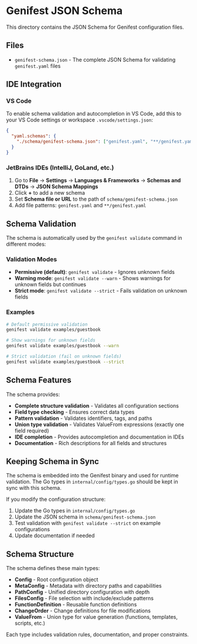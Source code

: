 # Genifest JSON Schema

This directory contains the JSON Schema for Genifest configuration files.

## Files

- `genifest-schema.json` - The complete JSON Schema for validating `genifest.yaml` files

## IDE Integration

### VS Code

To enable schema validation and autocompletion in VS Code, add this to your VS Code settings or workspace `.vscode/settings.json`:

```json
{
  "yaml.schemas": {
    "./schema/genifest-schema.json": ["genifest.yaml", "**/genifest.yaml"]
  }
}
```

### JetBrains IDEs (IntelliJ, GoLand, etc.)

1. Go to **File** → **Settings** → **Languages & Frameworks** → **Schemas and DTDs** → **JSON Schema Mappings**
2. Click **+** to add a new schema
3. Set **Schema file or URL** to the path of `schema/genifest-schema.json`
4. Add file patterns: `genifest.yaml` and `**/genifest.yaml`

## Schema Validation

The schema is automatically used by the `genifest validate` command in different modes:

### Validation Modes

- **Permissive (default)**: `genifest validate` - Ignores unknown fields
- **Warning mode**: `genifest validate --warn` - Shows warnings for unknown fields but continues
- **Strict mode**: `genifest validate --strict` - Fails validation on unknown fields

### Examples

```bash
# Default permissive validation
genifest validate examples/guestbook

# Show warnings for unknown fields
genifest validate examples/guestbook --warn

# Strict validation (fail on unknown fields)
genifest validate examples/guestbook --strict
```

## Schema Features

The schema provides:

- **Complete structure validation** - Validates all configuration sections
- **Field type checking** - Ensures correct data types
- **Pattern validation** - Validates identifiers, tags, and paths
- **Union type validation** - Validates ValueFrom expressions (exactly one field required)
- **IDE completion** - Provides autocompletion and documentation in IDEs
- **Documentation** - Rich descriptions for all fields and structures

## Keeping Schema in Sync

The schema is embedded into the Genifest binary and used for runtime validation. The Go types in `internal/config/types.go` should be kept in sync with this schema.

If you modify the configuration structure:

1. Update the Go types in `internal/config/types.go`
2. Update the JSON schema in `schema/genifest-schema.json`
3. Test validation with `genifest validate --strict` on example configurations
4. Update documentation if needed

## Schema Structure

The schema defines these main types:

- **Config** - Root configuration object
- **MetaConfig** - Metadata with directory paths and capabilities
- **PathConfig** - Unified directory configuration with depth
- **FilesConfig** - File selection with include/exclude patterns
- **FunctionDefinition** - Reusable function definitions
- **ChangeOrder** - Change definitions for file modifications
- **ValueFrom** - Union type for value generation (functions, templates, scripts, etc.)

Each type includes validation rules, documentation, and proper constraints.